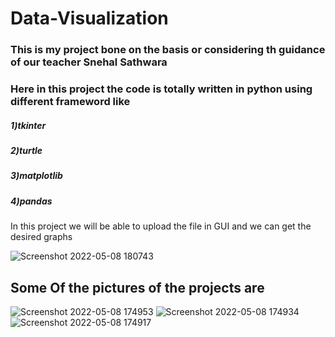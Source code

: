 # Data-Visualization

<h3>This is my project bone on the basis or considering th guidance of our teacher Snehal Sathwara<br> </h3> 


<h3>Here in this project the code is totally written in python using different frameword like<br></h3>
<h5>1)tkinter<br></h5>
<h5>2)turtle<br></h5>
<h5>3)matplotlib<br></h5>
<h5>4)pandas<br></h5>



In this project we will be able to upload the file in GUI and we can get the desired graphs 



![Screenshot 2022-05-08 180743](https://user-images.githubusercontent.com/62977217/167296496-ffbb3f31-fe05-4276-8f5e-00361e4a152b.jpg)

<h2> Some Of the pictures of the projects are</h2>


![Screenshot 2022-05-08 174953](https://user-images.githubusercontent.com/62977217/167296505-635b6e4a-1efe-44a3-b441-23b0621d9d4d.jpg)
![Screenshot 2022-05-08 174934](https://user-images.githubusercontent.com/62977217/167296508-7573d89b-1744-474b-b72c-df8aa583b3cf.jpg)
![Screenshot 2022-05-08 174917](https://user-images.githubusercontent.com/62977217/167296509-4a6167c4-3114-4f12-bb1d-1648712af3bf.jpg)
